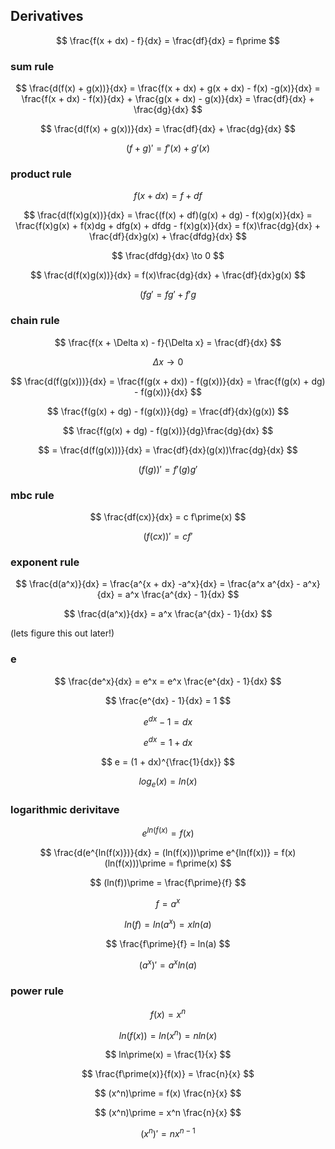 ## Derivatives

$$ \frac{f(x + dx) - f}{dx} = \frac{df}{dx} = f\prime $$

### sum rule

$$ \frac{d(f(x) + g(x))}{dx} = \frac{f(x + dx) + g(x + dx) - f(x) -g(x)}{dx} = \frac{f(x + dx) - f(x)}{dx} + \frac{g(x + dx) - g(x)}{dx} = \frac{df}{dx} + \frac{dg}{dx} $$

$$ \frac{d(f(x) + g(x))}{dx} = \frac{df}{dx} + \frac{dg}{dx} $$

$$ (f + g)\prime = f\prime(x) + g\prime(x) $$

### product rule

$$ f(x + dx) = f + df $$

$$ \frac{d(f(x)g(x))}{dx} = \frac{(f(x) + df)(g(x) + dg) - f(x)g(x)}{dx} = \frac{f(x)g(x) + f(x)dg + dfg(x) + dfdg - f(x)g(x)}{dx} = f(x)\frac{dg}{dx} + \frac{df}{dx}g(x) + \frac{dfdg}{dx} $$

$$ \frac{dfdg}{dx} \to 0 $$

$$ \frac{d(f(x)g(x))}{dx} = f(x)\frac{dg}{dx} + \frac{df}{dx}g(x) $$

$$ (fg\prime = fg\prime + f\prime g $$

### chain rule

$$ \frac{f(x + \Delta x) - f}{\Delta x} = \frac{df}{dx} $$

$$ \Delta x \to 0 $$

$$ \frac{d(f(g(x)))}{dx} = \frac{f(g(x + dx)) - f(g(x))}{dx} = \frac{f(g(x) + dg) - f(g(x))}{dx} $$

$$ \frac{f(g(x) + dg) - f(g(x))}{dg} = \frac{df}{dx}(g(x)) $$

$$ \frac{f(g(x) + dg) - f(g(x))}{dg}\frac{dg}{dx} $$

$$ = \frac{d(f(g(x)))}{dx} = \frac{df}{dx}(g(x))\frac{dg}{dx} $$

$$ (f(g))\prime = f\prime(g)g \prime$$

### mbc rule

$$ \frac{df(cx)}{dx} = c f\prime(x) $$

$$ (f(cx))\prime = c f\prime $$

### exponent rule

$$ \frac{d(a^x)}{dx} = \frac{a^{x + dx} -a^x}{dx} = \frac{a^x a^{dx} - a^x}{dx} = a^x \frac{a^{dx} - 1}{dx} $$

$$ \frac{d(a^x)}{dx} = a^x \frac{a^{dx} - 1}{dx} $$

(lets figure this out later!)

### e

$$ \frac{de^x}{dx} = e^x = e^x \frac{e^{dx} - 1}{dx} $$

$$ \frac{e^{dx} - 1}{dx} = 1 $$

$$ e^{dx} -1 = dx $$

$$ e^{dx} = 1 + dx $$

$$ e = (1 + dx)^{\frac{1}{dx}} $$

$$ log_e (x) = ln(x) $$

### logarithmic derivitave

$$ e^{ln(f(x)} = f(x) $$

$$ \frac{d(e^{ln(f(x)})}{dx} = (ln(f(x)))\prime e^{ln(f(x))} = f(x) (ln(f(x)))\prime = f\prime(x) $$

$$ (ln(f))\prime = \frac{f\prime}{f} $$

$$ f = a^x $$

$$ ln(f) = ln(a^x) = x ln(a) $$

$$ \frac{f\prime}{f} = ln(a) $$

$$ (a^x)\prime = a^x ln(a) $$

### power rule

$$ f(x) = x^n $$

$$ ln(f(x)) = ln(x^n) = n ln(x) $$

$$ ln\prime(x) = \frac{1}{x} $$

$$ \frac{f\prime(x)}{f(x)} = \frac{n}{x} $$

$$ (x^n)\prime = f(x) \frac{n}{x} $$

$$ (x^n)\prime = x^n \frac{n}{x} $$

$$ (x^n)\prime = n x^{n - 1} $$
